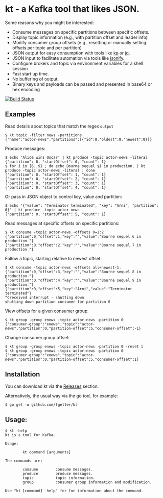 # kt - a Kafka tool that likes JSON.

Some reasons why you might be interested:

* Consume messages on specific partitions between specific offsets.
* Display topic information (e.g., with partition offset and leader info)
* Modify consumer group offsets (e.g., resetting or manually setting offsets per topic and per partition)
* JSON output for easy consumption with tools like [kp](https://github.com/echojc/kp) or [jq](https://stedolan.github.io/jq/).
* JSON input to facilitate automation via tools like [jsonify](https://github.com/fgeller/jsonify).
* Configure brokers and topic via environment variables for a shell session
* Fast start up time.
* No buffering of output.
* Binary keys and payloads can be passed and presented in base64 or hex encoding

[![Build Status](https://travis-ci.org/fgeller/kt.svg?branch=master)](https://travis-ci.org/fgeller/kt)

## Examples

Read details about topics that match the regex `output`

    $ kt topic -filter news -partitions
    {"name":"actor-news","partitions":[{"id":0,"oldest":0,"newest":0}]}

Produce messages:

    $ echo 'Alice wins Oscar' | kt produce -topic actor-news -literal
    {"partition": 0, "startOffset": 0, "count": 1}
    $ for i in {6..9} ; do echo Bourne sequel $i in production. | kt produce -topic actor-news -literal ; done
    {"partition": 0, "startOffset": 1, "count": 1}
    {"partition": 0, "startOffset": 2, "count": 1}
    {"partition": 0, "startOffset": 3, "count": 1}
    {"partition": 0, "startOffset": 4, "count": 1}

Or pass in JSON object to control key, value and partition:

    $ echo '{"value": "Terminator terminated", "key": "Arni", "partition": 0}' | kt produce -topic actor-news
    {"partition": 0, "startOffset": 5, "count": 1}

Read messages at specific offsets on specific partitions:

    $ kt consume -topic actor-news -offsets 0=1:2
    {"partition":0,"offset":1,"key":"","value":"Bourne sequel 6 in production."}
    {"partition":0,"offset":2,"key":"","value":"Bourne sequel 7 in production."}

Follow a topic, starting relative to newest offset:

    $ kt consume -topic actor-news -offsets all=newest-1:
    {"partition":0,"offset":3,"key":"","value":"Bourne sequel 8 in production."}
    {"partition":0,"offset":4,"key":"","value":"Bourne sequel 9 in production."}
    {"partition":0,"offset":5,"key":"Arni","value":"Terminator terminated"}
    ^Creceived interrupt - shutting down
    shutting down partition consumer for partition 0

View offsets for a given consumer group:

    $ kt group -group enews -topic actor-news -partition 0
    {"consumer-group":"enews","topic":"actor-news","partition":0,"partition-offset":5,"consumer-offset":-1}

Change consumer group offset:

    $ kt group -group enews -topic actor-news -partition 0 -reset 1
    $ kt group -group enews -topic actor-news -partition 0
    {"consumer-group":"enews","topic":"actor-news","partition":0,"partition-offset":5,"consumer-offset":1}

## Installation

You can download kt via the [Releases](https://github.com/fgeller/kt/releases) section.

Alternatively, the usual way via the go tool, for example:

    $ go get -u github.com/fgeller/kt

## Usage:

    $ kt -help
    kt is a tool for Kafka.

    Usage:

            kt command [arguments]

    The commands are:

            consume        consume messages.
            produce        produce messages.
            topic          topic information.
            group          consumer group information and modification.

    Use "kt [command] -help" for for information about the command.

